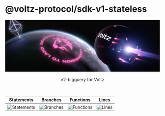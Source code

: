 # @voltz-protocol/sdk-v1-stateless

<p align="center">
  <a href="https://app.voltz.xyz/">
    <picture>
      <img src="./assets/voltz-background.jpeg" alt="Voltz" width="512" />
    </picture>
  </a>
</p>

<p align="center"> v2-bigquery for Voltz </p>

<br />

| Statements                  | Branches                | Functions                 | Lines             |
| --------------------------- | ----------------------- | ------------------------- | ----------------- |
| ![Statements](https://img.shields.io/badge/statements-42.84%25-red.svg?style=flat) | ![Branches](https://img.shields.io/badge/branches-26.61%25-red.svg?style=flat) | ![Functions](https://img.shields.io/badge/functions-18.46%25-red.svg?style=flat) | ![Lines](https://img.shields.io/badge/lines-44.2%25-red.svg?style=flat) |

